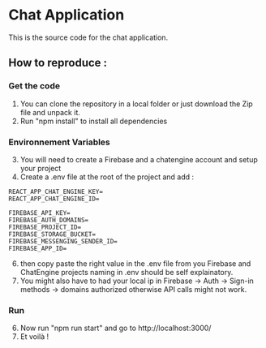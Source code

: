 # Chat Application

This is the source code for the chat application.

## How to reproduce :
### Get the code
1. You can clone the repository in a local folder or just download the Zip file and unpack it.
2. Run "npm install" to install all dependencies

### Environnement Variables
3. You will need to create a Firebase and a chatengine account and setup your project
4. Create a .env file at the root of the project and add :
```
REACT_APP_CHAT_ENGINE_KEY= 
REACT_APP_CHAT_ENGINE_ID=

FIREBASE_API_KEY=
FIREBASE_AUTH_DOMAINS=
FIREBASE_PROJECT_ID=
FIREBASE_STORAGE_BUCKET=
FIREBASE_MESSENGING_SENDER_ID=
FIREBASE_APP_ID=
```

6. then copy paste the right value in the .env file from you Firebase and ChatEngine projects naming in .env should be self explainatory.
7. You might also have to had your local ip in Firebase -> Auth -> Sign-in methods -> domains authorized otherwise API calls might not work.

### Run
6. Now run "npm run start" and go to http://localhost:3000/
7. Et voilà !
